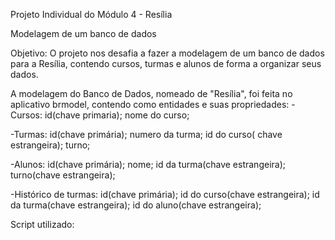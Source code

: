 Projeto Individual do Módulo 4 - Resília

Modelagem de um banco de dados

Objetivo:
O projeto nos desafia a fazer a modelagem de um banco de dados para a Resília, contendo cursos, turmas e alunos de forma a organizar seus dados.

A modelagem do Banco de Dados, nomeado de "Resília", foi feita no aplicativo brmodel, contendo como entidades e suas propriedades:
-Cursos:
id(chave primaria);
nome do curso;

-Turmas: 
id(chave primária);
numero da turma;
id do curso( chave estrangeira);
turno;

-Alunos:
id(chave primária);
nome;
id da turma(chave estrangeira);
turno(chave estrangeira);

-Histórico de turmas:
id(chave primária);
id do curso(chave estrangeira);
id da turma(chave estrangeira);
id do aluno(chave estrangeira);


Script utilizado:
